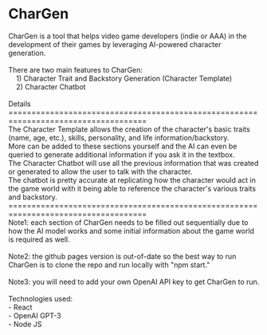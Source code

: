 # CharGen 
CharGen is a tool that helps video game developers (indie or AAA) in the development of their games by leveraging AI-powered character generation. \
\
There are two main features to CharGen: \
&nbsp;&nbsp;&nbsp;&nbsp;1) Character Trait and Backstory Generation (Character Template) \
&nbsp;&nbsp;&nbsp;&nbsp;2) Character Chatbot \
\
Details \
==================================================================================== \
The Character Template allows the creation of the character's basic traits (name, age, etc.), skills, personality, and life information/backstory. \
More can be added to these sections yourself and the AI can even be queried to generate additional information if you ask it in the textbox. \
The Character Chatbot will use all the previous information that was created or generated to allow the user to talk with the character. \
The chatbot is pretty accurate at replicating how the character would act in the game world with it being able to reference the character's various traits and backstory. \
==================================================================================== \
Note1: each section of CharGen needs to be filled out sequentially due to how the AI model works and some initial information about the game world is required as well. \
\
Note2: the github pages version is out-of-date so the best way to run CharGen is to clone the repo and run locally with "npm start." \
\
Note3: you will need to add your own OpenAI API key to get CharGen to run. \
\
Technologies used: \
    - React \
    - OpenAI GPT-3 \
    - Node JS
